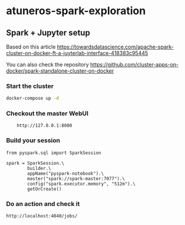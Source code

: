 # atuneros-spark-exploration

## Spark + Jupyter setup

Based on this article https://towardsdatascience.com/apache-spark-cluster-on-docker-ft-a-juyterlab-interface-418383c95445

You can also check the repository https://github.com/cluster-apps-on-docker/spark-standalone-cluster-on-docker
### Start the cluster

```bash
docker-compose up -d
```

### Checkout the master WebUI

```url
    http://127.0.0.1:8080
```

### Build your session

```code
from pyspark.sql import SparkSession

spark = SparkSession.\
        builder.\
        appName("pyspark-notebook").\
        master("spark://spark-master:7077").\
        config("spark.executor.memory", "512m").\
        getOrCreate()
```

### Do an action and check it

```url
http://localhost:4040/jobs/
```
